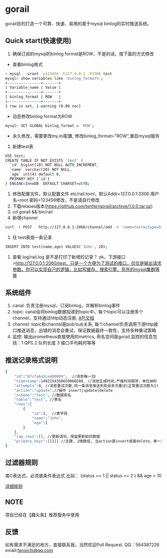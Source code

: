 # gorail
gorail目的打造一个可靠、快速、易用的基于mysql binlog的实时推送系统。
 
## Quick start(快速使用)
1. 确保订阅的mysql的binlog format是ROW，不是的话，按下面的方式修改 
 * 查看binlog格式
```sh
> mysql  -uroot -p123456 -h127.0.0.1 -P3306 test
mysql> show variables like 'binlog_format%';
+---------------+-------+
| Variable_name | Value |
+---------------+-------+
| binlog_format | ROW   |
+---------------+-------+
1 row in set, 1 warning (0.00 sec)
```
 * 动态修改binlog format为ROW
 ```sh
 mysql> SET GLOBAL binlog_format = 'ROW';  
 ```
 * 永久修改，需要更改my.ini配置, 修改binlog_format="ROW",重启mysql服务

1. 新建test表
```sh
USE test;
CREATE TABLE IF NOT EXISTS `test` (
  `id` bigint(10) NOT NULL AUTO_INCREMENT,
  `name` varchar(20) NOT NULL,
  `age` int(4) default 0,
  PRIMARY KEY (`id`)
) ENGINE=InnoDB  DEFAULT CHARSET=utf8;

```

1. 修改配置文件，默认配置文件 etc/rail.toml，默认Addr=127.0.0.1:3306 用户名=root 密码=123456修改，不是请自行修改
1. 下载relases版本(https://github.com/tenfer/gorail/archive/1.0.0.tar.gz) 
1. cd gorail && bin/rail 
1. 新增channel
```sh
curl -X POST   http://127.0.0.1:2060/channel/add -d 'name=test&ctype=http&httpUrl=http://127.0.0.1:2060/test&filter={"schemas":["test"],"tables":["test"],"actions":["*"],"expression":"age > 0"}'
```
1. 往 test表插一条记录 
```sh
INSERT INTO test(name,age) VALUES('John', 20);
```
1. 查看 log/rail.log 是不是打印了新增的记录？ ok，下游接口>http://127.0.0.1:2060/test，只是一个方便为了测试的接口，仅仅是输出请求参数，你可以实现自己的逻辑，比如写缓存、搜索引擎、另外的mysql集群等等


## 系统组件
1. canal:   负责注册mysql，订阅binlog，并解析binlog事件
2. topic:  canal会将binlog数据投递到topic中，每个topic可以注册多个channel，支持通过http动态注册, [API文档](doc/api.md)
3. channel: topic和channel是pub/sub关系, 每个channel负责调用下游http接口推送消息，出错的消息会重试，保证数据最终一致性，支持多种重试策略
4. 监控: 输出prometheus直接使用的metrics, 命名空间是gorail,监控的信息包括：1 QPS 2 队列长度 3 接口平均耗时等等 

## 推送记录格式说明
```sh
{
    "id":"07cfa6a5ce400009",  //消息唯一ID
    "timestamp":1492154350659966500, //消息生成时间,严格时间顺序，单位纳秒
    "attempts":8, //消息重试次数,同一条消息推送失败会多次重试(正常重试次数为1)
    "action":"update",//操作 insert|update|delete
    "schema":"test", //数据库名
    "table":"test", //表名
    "rows":[
        {
            "id":1,  //表字段
            "name":"John",
            "age":1
        }
    ],
    "raw_rows":[], //更新语句，保留更新前的数据
    "primary_keys":[[1]] //主键, 2维数组, 当action是insert或者delete，单一主键[[1]],联合主键[[1,"John",20]];当action=update [[1],[1]],联合主键[[1,"John",20],[1,"John",21]]
}
```

## 过滤器规则
类C表达式，必须是条件表达式
比如： (status == 1 || status == 2 ) && age > 10 

[详细规则](https://github.com/Knetic/govaluate/blob/master/MANUAL.md)

## NOTE
项目已经在【趣头条】推荐服务中使用

## 反馈
如有需求不满足的地方，直接联系我，当然欢迎Pull Request.
QQ：564387226
email:fansichi@qq.com



